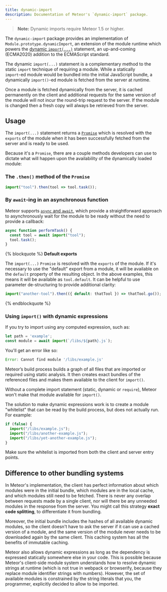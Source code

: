 ```yaml
---
title: dynamic-import
description: Documentation of Meteor's `dynamic-import` package.
---
```


> **Note:** Dynamic imports require Meteor 1.5 or higher.

The `dynamic-import` package provides an implementation of
`Module.prototype.dynamicImport`, an extension of the module runtime which
powers the [dynamic `import(...)`](https://github.com/tc39/proposal-dynamic-import)
statement, an up-and-coming (ECMA2020) addition to the
ECMAScript standard.

The dynamic `import(...)` statement is a complementary method to the static
`import` technique of requiring a module.  While a statically <nobr>`import`-ed
</nobr>module would be bundled into the initial JavaScript bundle, a
dynamically <nobr>`import()`-ed</nobr> module is fetched from the server at
runtime.

Once a module is fetched dynamically from the server, it is cached permanently
on the client and additional requests for the same version of the module will
not incur the round-trip request to the server. If the module is changed then a
fresh copy will always be retrieved from the server.

## Usage

The `import(...)` statement returns a [`Promise`](https://developer.mozilla.org/en-US/docs/Web/JavaScript/Guide/Using_promises)
which is resolved with the `exports` of the module when it has been successfully
fetched from the server and is ready to be used.

Because it's a `Promise`, there are a couple methods developers can use to
dictate what will happen upon the availability of the dynamically loaded module:

### The `.then()` method of the `Promise`

```js
import("tool").then(tool => tool.task());
```

### By `await`-ing in an asynchronous function

Meteor supports [`async` and `await`](https://developer.mozilla.org/en-US/docs/Web/JavaScript/Reference/Statements/async_function),
which provide a straightforward approach to asynchronously wait for the
module to be ready without the need to provide a callback:

```js
async function performTask() {
  const tool = await import("tool");
  tool.task();
}
```
{% blockquote %}
**Default exports**

The `import(...)` `Promise` is resolved with the `exports` of the module.
If it's necessary to use the "default" export from a module, it will be
available on the `default` property of the resulting object.  In the above
examples, this means it will be available as `tool.default`.  It can be
helpful to use parameter de-structuring to provide additional clarity:

```js
import("another-tool").then(({ default: thatTool }) => thatTool.go());
```
{% endblockquote %}

### Using `import()` with dynamic expressions

If you try to import using any computed expression, such as:

```js
let path = 'example';
const module = await import(`/libs/${path}.js`);
```

You'll get an error like so:

```js
Error: Cannot find module '/libs/example.js'
```

Meteor’s build process builds a graph of all files that are imported or required
using static analysis. It then creates exact bundles of the referenced files
and makes them available to the client for `import()`.

Without a complete import statement (static, dynamic or `require`), Meteor won't
make that module available for `import()`.

The solution to make dynamic expressions work is to create a module "whitelist"
that can be read by the build process, but does not actually run. For example:

```js
if (false) {
  import("/libs/example.js");
  import("/libs/another-example.js");
  import("/libs/yet-another-example.js");
}
```

Make sure the whitelist is imported from both the client and server entry points.

## Difference to other bundling systems

In Meteor's implementation, the client has perfect information about which
modules were in the initial bundle, which modules are in the local cache, and
which modules still need to be fetched. There is never any overlap between
requests made by a single client, nor will there be any unneeded modules in the
response from the server. You might call this strategy **exact code splitting**,
to differentiate it from bundling.

Moreover, the initial bundle includes the hashes of all available dynamic
modules, so the client doesn't have to ask the server if it can use a cached
version of a module, and the same version of the module never needs to be
downloaded again by the same client. This caching system has all the benefits of
immutable caching.

Meteor also allows dynamic expressions as long as the dependency is expressed
statically somewhere else in your code. This is possible because Meteor's
client-side module system understands how to resolve dynamic strings at runtime
(which is not true in webpack or browserify, because they replace module
identifier strings with numbers). However, the set of available modules is
constrained by the string literals that you, the programmer, explicitly decided
to allow to be imported.
